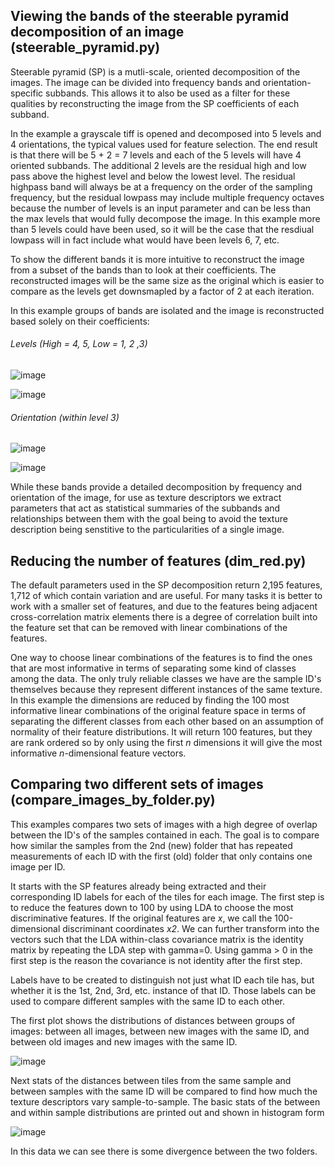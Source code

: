## Viewing the bands of the steerable pyramid decomposition of an image (steerable_pyramid.py)

Steerable pyramid (SP) is a mutli-scale, oriented decomposition of the images. The image can be divided into frequency bands and orientation-specific subbands. This allows it to also be used as a filter for these qualities by reconstructing the image from the SP coefficients of each subband.

In the example a grayscale tiff is opened and decomposed into 5 levels and 4 orientations, the typical values used for feature selection. The end result is that there will be 5 + 2 = 7 levels and each of the 5 levels will have 4 oriented subbands. The additional 2 levels are the residual high and low pass above the highest level and below the lowest level. The residual highpass band will always be at a frequency on the order of the sampling frequency, but the residual lowpass may include multiple frequency octaves because the number of levels is an input parameter and can be less than the max levels that would fully decompose the image. In this example more than 5 levels could have been used, so it will be the case that the resdiual lowpass will in fact include what would have been levels 6, 7, etc.

To show the different bands it is more intuitive to reconstruct the image from a subset of the bands than to look at their coefficients. The reconstructed images will be the same size as the original which is easier to compare as the levels get downsmapled by a factor of 2 at each iteration.

In this example groups of bands are isolated and the image is reconstructed based solely on their coefficients:

###### Levels (High = 4, 5, Low = 1, 2 ,3)

![image](https://user-images.githubusercontent.com/9450221/142087468-b9d0f141-fe39-45e2-a622-fcdea95ca2c6.png)

![image](https://user-images.githubusercontent.com/9450221/142087409-31c922af-4002-45c6-80b2-c5c49c475ffa.png)

###### Orientation (within level 3)

![image](https://user-images.githubusercontent.com/9450221/142087485-0926c96a-ae52-4f5c-9611-f7a77565bca3.png)

![image](https://user-images.githubusercontent.com/9450221/142087445-11822942-e968-4379-aa4e-ba03e046811f.png)

While these bands provide a detailed decomposition by frequency and orientation of the image, for use as texture descriptors we extract parameters that act as statistical summaries of the subbands and relationships between them with the goal being to avoid the texture description being senstitive to the particularities of a single image.


## Reducing the number of features (dim_red.py)

The default parameters used in the SP decomposition return 2,195 features, 1,712 of which contain variation and are useful. For many tasks it is better to work with a smaller set of features, and due to the features being adjacent cross-correlation matrix elements there is a degree of correlation built into the feature set that can be removed with linear combinations of the features. 

One way to choose linear combinations of the features is to find the ones that are most informative in terms of separating some kind of classes among the data. The only truly reliable classes we have are the sample ID's themselves because they represent different instances of the same texture. In this example the dimensions are reduced by finding the 100 most informative linear combinations of the original feature space in terms of separating the different classes from each other based on an assumption of normality of their feature distributions. It will return 100 features, but they are rank ordered so by only using the first *n* dimensions it will give the most informative *n*-dimensional feature vectors.

## Comparing two different sets of images (compare_images_by_folder.py)

This examples compares two sets of images with a high degree of overlap between the ID's of the samples contained in each. The goal is to compare how similar the samples from the 2nd (new) folder that has repeated measurements of each ID with the first (old) folder that only contains one image per ID.

It starts with the SP features already being extracted and their corresponding ID labels for each of the tiles for each image. The first step is to reduce the features down to 100 by using LDA to choose the most discriminative features. If the original features are *x*, we call the 100-dimensional discriminant coordinates *x2*. We can further transform into the vectors such that the LDA within-class covariance matrix is the identity matrix by repeating the LDA step with gamma=0. Using gamma > 0 in the first step is the reason the covariance is not identity after the first step.

Labels have to be created to distinguish not just what ID each tile has, but whether it is the 1st, 2nd, 3rd, etc. instance of that ID. Those labels can be used to compare different samples with the same ID to each other.

The first plot shows the distributions of distances between groups of images: between all images, between new images with the same ID, and between old images and new images with the same ID.

![image](https://user-images.githubusercontent.com/9450221/142299852-307a4c69-6892-4829-a541-0d6ab431a951.png)

Next stats of the distances between tiles from the same sample and between samples with the same ID will be compared to find how much the texture descriptors vary sample-to-sample. The basic stats of the between and within sample distributions are printed out and shown in histogram form

![image](https://user-images.githubusercontent.com/9450221/142300049-002cbadf-7ef1-4a5a-a18e-411891be7041.png)

In this data we can see there is some divergence between the two folders.


